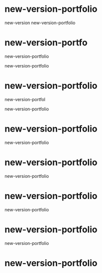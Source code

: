 # new-version-portfolio
new-version
new-version-portfolio

# new-version-portfo

new-version-portfolio


new-version-portfolio

# new-version-portfolio
new-version-portfol

new-version-portfolio
# new-version-portfolio

new-version-portfolio

# new-version-portfolio
new-version-portfolio

# new-version-portfolio
new-version-portfolio

# new-version-portfolio
new-version-portfolio

# new-version-portfolio

